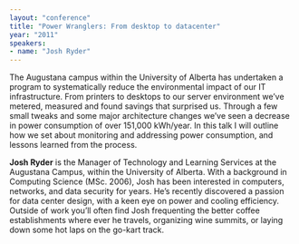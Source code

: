 ```yaml
---
layout: "conference"
title: "Power Wranglers: From desktop to datacenter"
year: "2011"
speakers:
- name: "Josh Ryder"
---
```



The Augustana campus within the University of Alberta has undertaken a program
to systematically reduce the environmental impact of our IT infrastructure.
From printers to desktops to our server environment we’ve metered, measured
and found savings that surprised us. Through a few small tweaks and some major
architecture changes we’ve seen a decrease in power consumption of over
151,000 kWh/year. In this talk I will outline how we set about monitoring and
addressing power consumption, and lessons learned from the process.

**Josh Ryder** is the Manager of Technology and Learning Services at the
Augustana Campus, within the University of Alberta. With a background in
Computing Science (MSc. 2006), Josh has been interested in computers,
networks, and data security for years. He’s recently discovered a passion for
data center design, with a keen eye on power and cooling efficiency. Outside
of work you’ll often find Josh frequenting the better coffee establishments
where ever he travels, organizing wine summits, or laying down some hot laps
on the go-kart track.



[//]: # (Retrieved from https://web.archive.org/web/20210413201442/https://www.ideawave.ca/2011-conference/power-wranglers-from-desktop-to-datacenter)